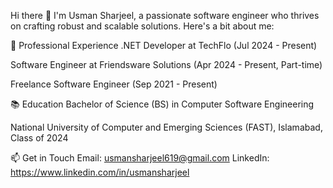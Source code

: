Hi there 👋
I'm Usman Sharjeel, a passionate software engineer who thrives on crafting robust and scalable solutions. Here's a bit about me:

💼 Professional Experience
.NET Developer at TechFlo (Jul 2024 - Present)

Software Engineer at Friendsware Solutions (Apr 2024 - Present, Part-time)

Freelance Software Engineer (Sep 2021 - Present)

📚 Education
Bachelor of Science (BS) in Computer Software Engineering

National University of Computer and Emerging Sciences (FAST), Islamabad, Class of 2024

📫 Get in Touch
Email: usmansharjeel619@gmail.com
LinkedIn: https://www.linkedin.com/in/usmansharjeel
